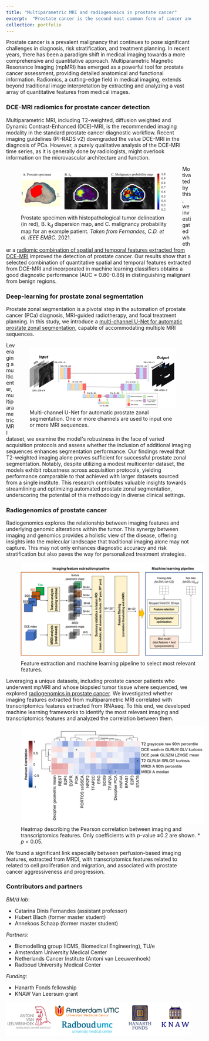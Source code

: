 ```yaml
---
title: "Multiparametric MRI and radiogenomics in prostate cancer"
excerpt:  "Prostate cancer is the second most common form of cancer and one of the most lethal in western men. Timely and accurate diagnosis is crucial. Multiparametric MRI is currently the recommended imaging modality for prostate cancer. However, it is not sufficiently accurate to replace systematic biopsies. In this line of research, we extract quantitative parameters from multiparametric MRI and combine them by machine learning for improving prostate cancer diagnostics. Additionally, we investigate the link between relevant MRI features and genomic features of aggressive prostate cancer. <br/> <img src='/images/mri_cover.jpg' width='400px'> "
collection: portfolio
---
```

Prostate cancer is a prevalent malignancy that continues to pose significant challenges in diagnosis, risk stratification, and treatment planning. In recent years, there has been a paradigm shift in medical imaging towards a more comprehensive and quantitative approach. Multiparametric Magnetic Resonance Imaging (mpMRI) has emerged as a powerful tool for prostate cancer assessment, providing detailed anatomical and functional information. Radiomics, a cutting-edge field in medical imaging, extends beyond traditional image interpretation by extracting and analyzing a vast array of quantitative features from medical images. 

### DCE-MRI radiomics for prostate cancer detection
Multiparametric MRI, including T2-weighted, diffusion weighted and Dynamic Contrast-Enhanced (DCE)-MRI, is the recommended imaging modality in the standard prostate cancer diagnostic workflow. Recent imaging guidelines (PI-RADS v2) downgraded the value DCE-MRI in the diagnosis of PCa. However, a purely qualitative analysis of the DCE-MRI time series, as it is generally done by radiologists, might overlook information on the microvascular architecture and function. 

<figure style="width:400px; float: left">
  <img src='/images/dce-mri-radiomics.png' alt="Radiomics analysis of DCE-MRI">
  <figcaption> Prostate specimen with histopathological tumor delineation (in red), B. k<sub>d</sub> dispersion map, and C. malignancy probability map for an example patient. <i>Taken from Fernandes, C.D. et al.  IEEE EMBC</i>. 2021.  </figcaption>
</figure>
Motivated by this, we investigated whether a <a href="https://pubmed.ncbi.nlm.nih.gov/34891910" target="_blank">radiomic combination of spatial and temporal features extracted from DCE-MRI</a> improved the detection of prostate cancer. Our results show that a selected combination of quantitative spatial and temporal features extracted from DCE-MRI and incorporated in machine learning classifiers obtains a good diagnostic performance (AUC = 0.80-0.86) in distinguishing malignant from benign regions. 

 
### Deep-learning for prostate zonal segmentation

Prostate zonal segmentation is a pivotal step in the automation of prostate cancer (PCa) diagnosis, MRI-guided radiotherapy, and focal treatment planning. In this study, we introduce a  <a href="https://archive.ismrm.org/2022/2832.html" target="_blank">multi-channel U-Net for automatic prostate zonal segmentation</a>, capable of accommodating multiple MRI sequences. 
<figure style="width:400px; float: right">
  <img src='/images/DL_zonal_arch.png' alt="Network architecture" >
  <figcaption>Multi-channel U-Net for automatic prostate zonal segmentation. One or more channels are used to input one or more MRI sequences.</figcaption>
</figure>
Leveraging a multicenter, multiparametric MRI dataset, we examine the model's robustness in the face of varied acquisition protocols and assess whether the inclusion of additional imaging sequences enhances segmentation performance. Our findings reveal that T2-weighted imaging alone proves sufficient for successful prostate zonal segmentation. Notably, despite utilizing a modest multicenter dataset, the models exhibit robustness across acquisition protocols, yielding performance comparable to that achieved with larger datasets sourced from a single institute. This research contributes valuable insights towards streamlining and optimizing automated prostate zonal segmentation, underscoring the potential of this methodology in diverse clinical settings.


<!-- <img src='/images/DL_zonal_arch.jpg' width='400px', align='left'> -->

### Radiogenomics of prostate cancer
Radiogenomics explores the relationship between imaging features and underlying genomic alterations within the tumor. This synergy between imaging and genomics provides a holistic view of the disease, offering insights into the molecular landscape that traditional imaging alone may not capture. This may not only enhances diagnostic accuracy and risk stratification but also paves the way for personalized treatment strategies. 

<figure style="width:500px;">
  <img src='/images/imaging_pipe.png' alt="Feature extaction and machine learning pipeline" >
  <figcaption>Feature extraction and machine learning pipeline to select most relevant features.</figcaption>
</figure>

<!-- <img src='/images/imaging_pipe.png' width='400px', align='left'> -->
Leveraging a unique datasets, including prostate cancer patients who underwent mpMRI and whose biopsied tumor tissue where sequenced, we explored <a href="https://www.mdpi.com/2072-6694/15/12/3074" target="_blank"> radiogenomics in prostate cancer</a>. We investigated whether imaging features extracted from multiparametric MRI correlated with transcriptomics features extracted from RNAseq. To this end, we developed machine learning frameworks to identify the most relevant imaging and transcriptomics features and analyzed the correlation between them. 

<figure style="width:500px;">
  <img src='/images/NKI_correlations_0.1.png' alt="Network architecture" >
  <figcaption>Heatmap describing the Pearson correlation between imaging and transcriptomics features. Only coefficients with <i>p</i>-value ≤0.2
 are shown. * <i>p</i> < 0.05. </figcaption>
</figure>

We found a significant link especially between perfusion-based imaging features, extracted from MRDI, with transcriptomics features related to related to cell proliferation and migration, and associated with prostate cancer aggressiveness and progression. 

### Contributors and partners
*BM/d lab*:
* Catarina Dinis Fernandes (assistant professor)
* Hubert Blach (former master student)
* Annekoos Schaap (former master student)

*Partners*:
* Biomodelling group (ICMS, Biomedical Engineering), TU/e
* Amsterdam University Medical Center
* Netherlands Cancer Institute (Antoni van Leeuwenhoek)
* Radboud University Medical Center

*Funding*:
* Hanarth Fonds fellowship
* KNAW Van Leersum grant 

![logos](/images/logos_radiogen.png)
<!-- ![description image](/images/name_image.ext "Optional title"){: .align-right width="300px"} -->

<!-- Cancer is a global health challenge. Timely and accurate detection and diagnosis, together with effective therapy monitoring are essential in the fight against cancer. Based on the established link between cancer and the formation of (neo)vessels to support tumor growth (angiogesis), several imaging modality have been developed to detect early angiogenic changes. Non-invasive, radiation-free ultrasound and MRI imaging are particularly interesting for angiogenesis imaging. However, mostly qualitative assessment is currently performed in the clinical routing, possibly missing important information hidden in these rich spatio-temporal imaging sets. In my research, I developed methods for quantification of MRI and US imaging, and extraction of effective cancer biomarkers. I strive to combine model-driven and data-driven approaches, to obtain interpretable, physics-based biomarkers for improving cancer diagnostics.  -->

